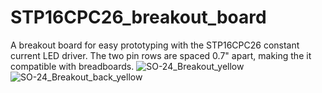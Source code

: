 # STP16CPC26_breakout_board
A breakout board for easy prototyping with the STP16CPC26 constant current LED driver. The two pin rows are spaced 0.7" apart, making the it compatible with breadboards.
![SO-24_Breakout_yellow](https://user-images.githubusercontent.com/47427510/146689259-5329a89f-030c-4273-adbb-f8e09f5b0d9f.png)
![SO-24_Breakout_back_yellow](https://user-images.githubusercontent.com/47427510/146689262-e1355216-b480-4ce6-a9ec-7bc9186f73a1.png)
